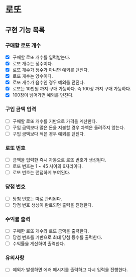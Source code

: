 # 로또

## 구현 기능 목록

### 구매할 로또 개수
 * [x] 구매할 로또 개수를 입력받는다.
 * [x] 로또 개수는 정수이다. 
 * [x] 로또 개수가 정수가 아니면 예외를 던진다.
 * [x] 로또 개수는 양수이다.
 * [x] 로또 개수가 음수인 경우 예외를 던진다.
 * [x] 로또는 10만원 까지 구매 가능하다. 즉 100장 까지 구매 가능하다.
 * [x] 100장이 넘어가면 예외를 던진다.

### 구입 금액 입력
 * [ ] 구매할 로또 개수를 기반으로 가격을 계산한다.
 * [ ] 구입 금액보다 많은 돈을 지불할 경우 차액은 돌려주지 않는다.
 * [ ] 구입 금액보다 적은 경우 예외를 던진다.

### 로또 번호
 * [ ] 금액을 입력한 즉시 자동으로 로또 번호가 생성된다.
 * [ ] 로또 번호는 1 ~ 45 사이의 6자리이다.
 * [ ] 로또 번호는 랜덤하게 부여된다.

### 당첨 번호
 * [ ] 당첨 번호는 따로 관리된다.
 * [ ] 당첨 번호 생성이 완료되면 출력을 진행한다.

### 수익률 출력
 * [ ] 구매한 로또 개수와 로또 금액을 출력한다.
 * [ ] 당첨 번호를 기반으로 최대 당첨 등수를 출력한다.
 * [ ] 수익률을 계산하여 출력한다.

### 유의사항
 * [ ] 예외가 발생하면 에러 메시지를 출력하고 다시 입력을 진행한다.
